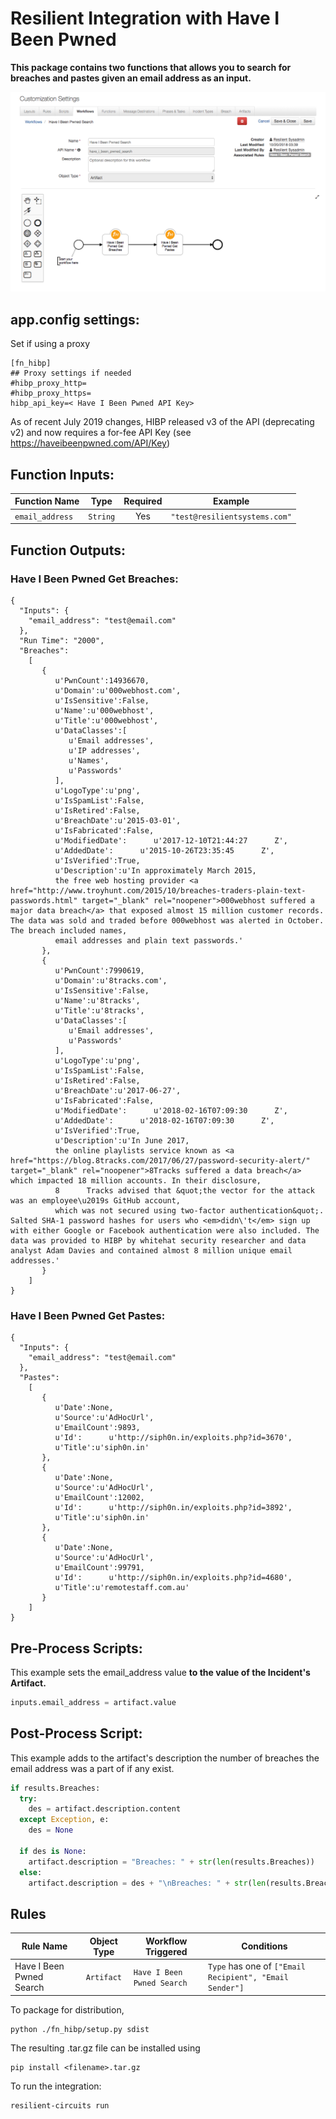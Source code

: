 # Resilient Integration with Have I Been Pwned
**This package contains two functions that allows you to search for breaches and pastes given an email address as an input.**

 ![screenshot](./screenshots/HIBP_workflow_1.png)

## app.config settings:
Set if using a proxy

    [fn_hibp]
    ## Proxy settings if needed
    #hibp_proxy_http=
    #hibp_proxy_https=
    hibp_api_key=< Have I Been Pwned API Key>

As of recent July 2019 changes, HIBP released v3 of the API (deprecating v2) and now requires a for-fee API Key (see https://haveibeenpwned.com/API/Key)

## Function Inputs:
| Function Name | Type | Required | Example |
| ------------- | :--: | :-------:| ------- |
| `email_address` | `String` | Yes | `"test@resilientsystems.com"` |


## Function Outputs:
### Have I Been Pwned Get Breaches:
```
{
  "Inputs": {
    "email_address": "test@email.com"
  },
  "Run Time": "2000",
  "Breaches":
    [
       {
          u'PwnCount':14936670,
          u'Domain':u'000webhost.com',
          u'IsSensitive':False,
          u'Name':u'000webhost',
          u'Title':u'000webhost',
          u'DataClasses':[
             u'Email addresses',
             u'IP addresses',
             u'Names',
             u'Passwords'
          ],
          u'LogoType':u'png',
          u'IsSpamList':False,
          u'IsRetired':False,
          u'BreachDate':u'2015-03-01',
          u'IsFabricated':False,
          u'ModifiedDate':      u'2017-12-10T21:44:27      Z',
          u'AddedDate':      u'2015-10-26T23:35:45      Z',
          u'IsVerified':True,
          u'Description':u'In approximately March 2015,
          the free web hosting provider <a href="http://www.troyhunt.com/2015/10/breaches-traders-plain-text-passwords.html" target="_blank" rel="noopener">000webhost suffered a major data breach</a> that exposed almost 15 million customer records. The data was sold and traded before 000webhost was alerted in October. The breach included names,
          email addresses and plain text passwords.'
       },
       {
          u'PwnCount':7990619,
          u'Domain':u'8tracks.com',
          u'IsSensitive':False,
          u'Name':u'8tracks',
          u'Title':u'8tracks',
          u'DataClasses':[
             u'Email addresses',
             u'Passwords'
          ],
          u'LogoType':u'png',
          u'IsSpamList':False,
          u'IsRetired':False,
          u'BreachDate':u'2017-06-27',
          u'IsFabricated':False,
          u'ModifiedDate':      u'2018-02-16T07:09:30      Z',
          u'AddedDate':      u'2018-02-16T07:09:30      Z',
          u'IsVerified':True,
          u'Description':u'In June 2017,
          the online playlists service known as <a href="https://blog.8tracks.com/2017/06/27/password-security-alert/" target="_blank" rel="noopener">8Tracks suffered a data breach</a> which impacted 18 million accounts. In their disclosure,
          8      Tracks advised that &quot;the vector for the attack was an employee\u2019s GitHub account,
          which was not secured using two-factor authentication&quot;. Salted SHA-1 password hashes for users who <em>didn\'t</em> sign up with either Google or Facebook authentication were also included. The data was provided to HIBP by whitehat security researcher and data analyst Adam Davies and contained almost 8 million unique email addresses.'
       }
    ]
}
```

### Have I Been Pwned Get Pastes:
```
{
  "Inputs": {
    "email_address": "test@email.com"
  },
  "Pastes":
    [
       {
          u'Date':None,
          u'Source':u'AdHocUrl',
          u'EmailCount':9893,
          u'Id':      u'http://siph0n.in/exploits.php?id=3670',
          u'Title':u'siph0n.in'
       },
       {
          u'Date':None,
          u'Source':u'AdHocUrl',
          u'EmailCount':12002,
          u'Id':      u'http://siph0n.in/exploits.php?id=3892',
          u'Title':u'siph0n.in'
       },
       {
          u'Date':None,
          u'Source':u'AdHocUrl',
          u'EmailCount':99791,
          u'Id':      u'http://siph0n.in/exploits.php?id=4680',
          u'Title':u'remotestaff.com.au'
       }
    ]
}
```


## Pre-Process Scripts:
This example sets the email_address value **to the value of the Incident's Artifact.**
```python
inputs.email_address = artifact.value
```

## Post-Process Script:
This example adds to the artifact's description the number of breaches the email address was a part of if any exist.
```python
if results.Breaches:
  try:
    des = artifact.description.content
  except Exception, e:
    des = None

  if des is None:
    artifact.description = "Breaches: " + str(len(results.Breaches))
  else:
    artifact.description = des + "\nBreaches: " + str(len(results.Breaches))
```

## Rules
| Rule Name | Object Type | Workflow Triggered | Conditions |
| --------- | :---------: | ------------------ | ---------- |
| Have I Been Pwned Search | `Artifact` | `Have I Been Pwned Search` | `Type` has one of `["Email Recipient", "Email Sender"]`

To package for distribution,

    python ./fn_hibp/setup.py sdist

The resulting .tar.gz file can be installed using

    pip install <filename>.tar.gz

To run the integration:

    resilient-circuits run
